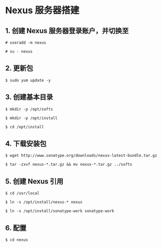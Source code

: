 Nexus 服务器搭建
================

## 1. 创建 Nexus 服务器登录账户，并切换至

	# useradd -m nexus

	# su - nexus

## 2. 更新包

	$ sudo yum update -y

## 3. 创建基本目录

	$ mkdir -p /opt/softs

	$ mkdir -p /opt/install

	$ cd /opt/install

## 4. 下载安装包

	$ wget http://www.sonatype.org/downloads/nexus-latest-bundle.tar.gz

	$ tar -zxvf nexus-*.tar.gz && mv nexus-*.tar.gz ../softs

## 5. 创建 Nexus 引用

	$ cd /usr/local

	$ ln -s /opt/install/nexus-* nexus

	$ ln -s /opt/install/sonatype-work sonatype-work

## 6. 配置

	$ cd nexus
